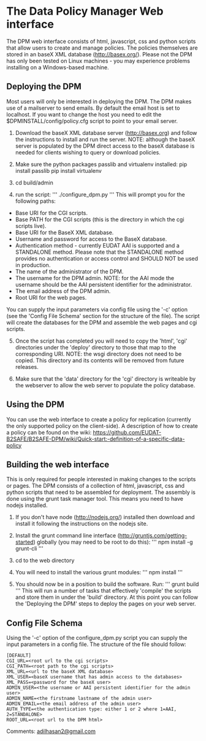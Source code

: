 # The Data Policy Manager Web interface
The DPM web interface consists of html, javascript, css and python scripts that
allow users to create and manage policies. The policies themselves are stored in
an baseX XML database (http://basex.org/). Please not the DPM has only been
tested on Linux machines - you may experience problems installing on a
Windows-based machine.

## Deploying the DPM
Most users will only be interested in deploying the DPM. The DPM makes use of a
mailserver to send emails. By default the email host is set to localhost. If
you want to change the host you need to edit the $DPMINSTALL/config/policy.cfg
script to point to your email server.

1. Download the baseX XML database server (http://basex.org) and follow the
instructions to install and run the server. NOTE: although the baseX server
is populated by the DPM direct access to the baseX database is needed for clients wishing to
query or download policies.

2. Make sure the python packages passlib  and virtualenv installed:
pip install passlib
pip install virtualenv

3. cd build/admin

4. run the script:
'''
./configure_dpm.py
'''
This will prompt you for the following paths:

* Base URI for the CGI scripts.
* Base PATH for the CGI scripts (this is the directory in which the cgi scripts live).
* Base URI for the BaseX XML database.
* Username and password for access to the BaseX database.
* Authentication method - currently EUDAT AAI is supported and a STANDALONE method.
Please note that the STANDALONE method provides no authentication or access control
and SHOULD NOT be used in production.
* The name of the administrator of the DPM.
* The username for the DPM admin. NOTE: for the AAI mode the username should be
the AAI persistent identifier for the administrator.
* The email address of the DPM admin.
* Root URI for the web pages.

You can supply the input parameters via config file using the '-c' option (see
the 'Config File Schema' section for the structure of the file). The script
will create the databases for the DPM and assemble the web pages and cgi scripts.

5. Once the script has completed you will need to copy the 'html', 'cgi'
directories under the 'deploy' directory to those that map to the corresponding
URI. NOTE: the wsgi directory does not need to be copied. This directory and its
contents will be removed from future releases.

6. Make sure that the 'data' directory for the 'cgi' directory is writeable by
the webserver to allow the web server to populate the policy database.

## Using the DPM
You can use the web interface to create a policy for replication (currently the
only supported policy on the client-side). A description of how to create a policy can be found on
the wiki: https://github.com/EUDAT-B2SAFE/B2SAFE-DPM/wiki/Quick-start:-definition-of-a-specific-data-policy


## Building the web interface
This is only required for people interested in making changes to the scripts or
pages. The DPM consists of a collection of html, javascript, css and python
scripts that need to be assembled for deployment. The assembly is done using the
grunt task manager tool. This means you need to have nodejs installed.

1. If you don't have node (http://nodejs.org/) installed then download and
   install it following the instructions on the nodejs site.

2. Install the grunt command line interface
   (http://gruntjs.com/getting-started) globally (you may need to be root to
   do this):
'''
npm install -g grunt-cli
'''
2. cd to the web directory

3. You will need to install the various grunt modules:
'''
npm install
'''

4. You should now be in a position to build the software. Run:
'''
grunt build
'''
This will run a number of tasks that effectively 'compile' the scripts
and store them in under the 'build' directory. At this point you can follow
the 'Deploying the DPM' steps to deploy the pages on your web server.

## Config File Schema
Using the '-c' option of the configure_dpm.py script you can supply the input
parameters in a config file. The structure of the file should follow:

    [DEFAULT]
    CGI_URL=<root url to the cgi scripts>
    CGI_PATH=<root path to the cgi scripts>
    XML_URL=<url to the baseX XML database>
    XML_USER=<baseX username that has admin access to the databases>
    XML_PASS=<password for the baseX user>
    ADMIN_USER=<the username or AAI persistent identifier for the admin user>
    ADMIN_NAME=<the firstname lastname of the admin user>
    ADMIN_EMAIL=<the email address of the admin user>
    AUTH_TYPE=<the authentication type: either 1 or 2 where 1=AAI, 2=STANDALONE>
    ROOT_URL=<root url to the DPM html>


Comments:
adilhasan2@gmail.com
